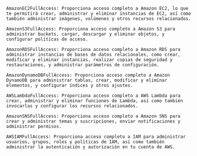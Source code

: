     AmazonEC2FullAccess: Proporciona acceso completo a Amazon EC2, lo que te permitirá crear, administrar y eliminar instancias de EC2, así como también administrar imágenes, volúmenes y otros recursos relacionados.

    AmazonS3FullAccess: Proporciona acceso completo a Amazon S3 para administrar buckets, cargar, descargar y eliminar objetos, y configurar políticas de acceso.

    AmazonRDSFullAccess: Proporciona acceso completo a Amazon RDS para administrar instancias de bases de datos relacionales, como crear, modificar y eliminar instancias, realizar copias de seguridad y restauraciones, y administrar parámetros de configuración.

    AmazonDynamoDBFullAccess: Proporciona acceso completo a Amazon DynamoDB para administrar tablas, crear, modificar y eliminar elementos, y configurar índices y otros ajustes.

    AWSLambdaFullAccess: Proporciona acceso completo a AWS Lambda para crear, administrar y eliminar funciones de Lambda, así como también invocarlas y configurar los recursos relacionados.

    AmazonSNSFullAccess: Proporciona acceso completo a Amazon SNS para crear y administrar temas y suscripciones, enviar notificaciones y administrar permisos.

    AWSIAMFullAccess: Proporciona acceso completo a IAM para administrar usuarios, grupos, roles y políticas de IAM, así como también administrar la autenticación y autorización en tu cuenta de AWS.